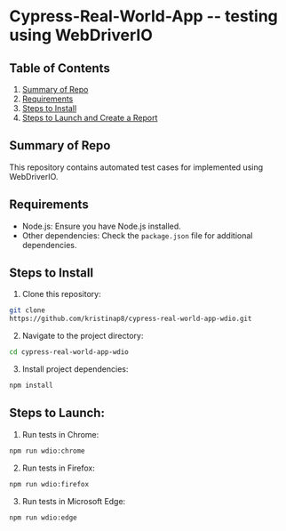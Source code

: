 # Cypress-Real-World-App -- testing using WebDriverIO

## Table of Contents

1. [Summary of Repo](#summary-of-repo)
2. [Requirements](#requirements)
3. [Steps to Install](#steps-to-install)
4. [Steps to Launch and Create a Report](#steps-to-launch-and-create-a-report)

## Summary of Repo

This repository contains automated test cases for  implemented using WebDriverIO. <br>

## Requirements

- Node.js: Ensure you have Node.js installed.
- Other dependencies: Check the `package.json` file for additional dependencies.

## Steps to Install

1. Clone this repository:

```bash
git clone
https://github.com/kristinap8/cypress-real-world-app-wdio.git
```

2. Navigate to the project directory:

```bash
cd cypress-real-world-app-wdio
```

3. Install project dependencies:

```bash
npm install
```

## Steps to Launch:

1. Run tests in Chrome:

```bash
npm run wdio:chrome
```

2. Run tests in Firefox:

```bash
npm run wdio:firefox
```

3. Run tests in Microsoft Edge:

```bash
npm run wdio:edge
```